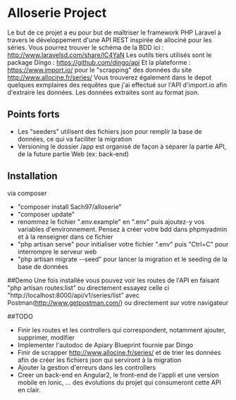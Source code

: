 # Alloserie Project

Le but de ce projet a eu pour but de maîtriser le framework PHP Laravel à travers le développement d'une API REST inspirée de allociné pour les séries. Vous pourrez trouver le schéma de la BDD ici : http://www.laravelsd.com/share/lC4YaN
Les outils tiers utilisés sont le package Dingo : https://github.com/dingo/api 
Et la plateforme : https://www.import.io/ pour le "scrapping" des données du site http://www.allocine.fr/series/
Vous trouverez également dans le depot quelques exmplaires des requêtes que j'ai effectué sur l'API d'import.io afin d'extraire les données. Les données extraites sont au format json.

## Points forts
- Les "seeders" utilisent des fichiers json pour remplir la base de données, ce qui va faciliter la migration
- Versioning le dossier /app est organisé de façon à séparer la partie API, de la future partie Web (ex: back-end)

## Installation 
via composer 
- "composer install  Sach97/alloserie"
- "composer update"
- renommez le fichier ".env.example" en ".env" puis ajoutez-y vos variables d'environnement. Pensez à créer votre bdd dans phpmyadmin et à la renseigner dans ce fichier
- "php artisan serve" pour initialiser votre fichier ".env" puis "Ctrl+C" pour interrompre le serveur web
- "php artisan migrate --seed" pour lancer la migration et le seeding de la base de données 

##Demo 
Une fois installée vous pouvez voir les routes de l'API en faisant "php artisan routes:list" ou
directement essayez celle ci "http://localhost:8000/api/v1/series/list" avec Postman(http://www.getpostman.com/) ou directement sur votre navigateur 

##TODO
- Finir les routes et les controllers qui correspondent, notamment ajouter, supprimer, modifier
- Implementer l'autodoc de Apiary Blueprint fournie par Dingo
- Finir de scrapper http://www.allocine.fr/series/ et de trier les données afin de créer les fichiers json qui serviront à la migration
- Ajouter la gestion d'erreurs dans les controllers
- Creer un back-end en Angular2, le front-end de l'appli et une version mobile en Ionic, ... des évolutions du projet qui consumeront cette API en clair.


